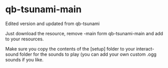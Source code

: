 # qb-tsunami-main
Edited version and updated from qb-tsunami

Just download the resource, remove -main form qb-tsunami-main 
and add to your resources.

Make sure you copy the contents of the [setup] folder to your interact-sound
folder for the sounds to play (you can add your own custom .ogg sounds if 
you like.
